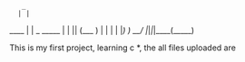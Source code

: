        _          
      | |         
 ____ | | _ _____ 
|    \| || (___  )
| | | | |_) ) __/ 
|_|_|_|____(_____)

This is my first project, learning c *, the all files uploaded are 
